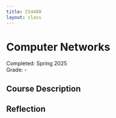 ```yaml
---
title: CS4480
layout: class
---
```


# Computer Networks

Completed: Spring 2025\
Grade: -

## Course Description

## Reflection
